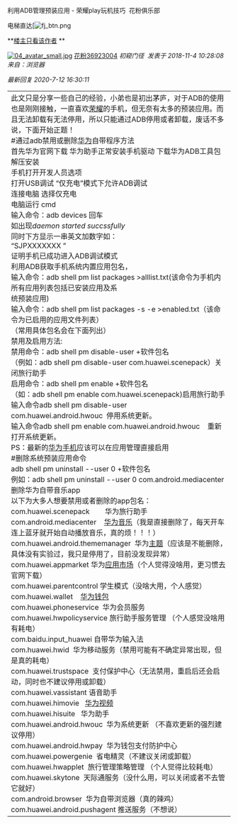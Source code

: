 利用ADB管理预装应用 - 荣耀play玩机技巧  花粉俱乐部

电梯直达[![fj_btn.png](利用ADB管理预装应用%20-%20荣耀play玩机技巧%20%20花粉俱乐部.md#)

 **[楼主](https://club.huawei.com/thread-17725003-1-1.html)[只看该作者](https://club.huawei.com/forum.php?mod=viewthread&tid=17725003&page=1&authorid=36923004)  **

[![04_avatar_small.jpg](../_resources/a9ec1989e45d740e40074e8278ae4c86.jpg)](https://club.huawei.com/space-uid-36923004.html)  [花粉36923004](https://club.huawei.com/space-uid-36923004.html) *初窥门径*  *发表于 2018-11-4 10:28:08*  *来自：浏览器*

*最新回复 2020-7-12 16:30:11*

|     |
| --- |
| 此文只是分享一些自己的经验，小弟也是初出茅庐，对于ADB的使用也是刚刚接触，一直喜欢[荣耀](https://club.huawei.com/)的手机，但无奈有太多的预装应用。而且无法卸载有无法停用，所以只能通过ADB停用或者卸载，废话不多说，下面开始正题！<br>#通过adb禁用或删除[华为](https://club.huawei.com/)自带程序方法<br>首先华为官网下载 华为助手正常安装手机驱动 下载华为ADB工具包 解压安装<br>手机打开开发人员选项<br>打开USB调试 “仅充电”模式下允许ADB调试<br>连接电脑 选择仅充电<br>电脑运行 cmd<br>输入命令：adb devices 回车<br>如出现*daemon started succssfully*<br>同时下方显示一串英文加数字如：<br>“SJPXXXXXXX ”<br>证明手机已成功进入ADB调试模式<br>利用ADB获取手机系统内置应用包名，<br>输入命令：adb shell pm list packages >alllist.txt(该命令为手机内所有应用列表包括已安装应用及系<br>统预装应用)<br>输入命令：adb shell pm list packages -s -e >enabled.txt（该命令为已启用的应用文件列表）<br>（常用具体包名会在下面列出）<br>禁用及启用方法:<br>禁用命令：adb shell pm disable-user +软件包名<br>（例如：adb shell pm disable-user com.huawei.scenepack）关闭旅行助手<br>启用命令：adb shell pm enable +软件包名<br>（如：adb shell pm enable com.huawei.scenepack)启用旅行助手<br>输入命令adb shell pm disable-user com.huawei.android.hwouc  停用系统更新。<br>输入命令adb shell pm enable com.huawei.android.hwouc    重新打开系统更新。<br>PS：最新的[华为手机](https://club.huawei.com/forum-gid-36.html)应该可以在应用管理直接启用<br>#删除系统预装应用命令<br>adb shell pm uninstall --user 0 +软件包名<br>例如：adb shell pm uninstall --user 0 com.android.mediacenter 删除华为自带音乐app<br>以下为大多人想要禁用或者删除的app包名：<br>com.huawei.scenepack        华为旅行助手<br>com.android.mediacenter    [华为音乐](https://club.huawei.com/forum-3049-1.html)（我是直接删除了，每天开车连上蓝牙就开始自动播放音乐，真的烦！！！）<br>com.huawei.android.thememanager  华为[主题](https://club.huawei.com/forum-1053-1.html)（应该是不能删除，具体没有实验过，我只是停用了，目前没发现异常）<br>com.huawei.appmarket 华为[应用市场](https://club.huawei.com/forum-330-1.html)（个人觉得没啥用，更习惯去官网下载）<br>com.huawei.parentcontrol 学生模式（没啥大用，个人感觉）<br>com.huawei.wallet    [华为钱包](https://club.huawei.com/forum-1430-1.html)<br>com.huawei.phoneservice  华为会员服务<br>com.huawei.hwpolicyservice 旅行助手服务管理 （个人感觉没啥用有耗电）<br>com.baidu.input_huawei 自带华为输入法<br>com.huawei.hwid  华为移动服务（禁用可能有不确定异常出现，但是真的耗电）<br>com.huawei.trustspace  支付保护中心（无法禁用，重启后还会启动，同时也不建议停用或卸载）<br>com.huawei.vassistant 语音助手<br>com.huawei.himovie   [华为视频](https://club.huawei.com/forum-2632-1.html)<br>com.huawei.hisuite   华为助手<br>com.huawei.android.hwouc  华为系统更新 （不喜欢更新的强烈建议停用）<br>com.huawei.android.hwpay  华为钱包支付防护中心<br>com.huawei.powergenie  省电精灵（不建议关闭或卸载）<br>com.huawei.hwapplet  旅行管理策略管理 （个人觉得比较耗电）<br>com.huawei.skytone  天际通服务（没什么用，可以关闭或者不去管它就好）<br>com.android.browser  华为自带浏览器（真的辣鸡）<br>com.huawei.android.pushagent 推送服务（不想说） |